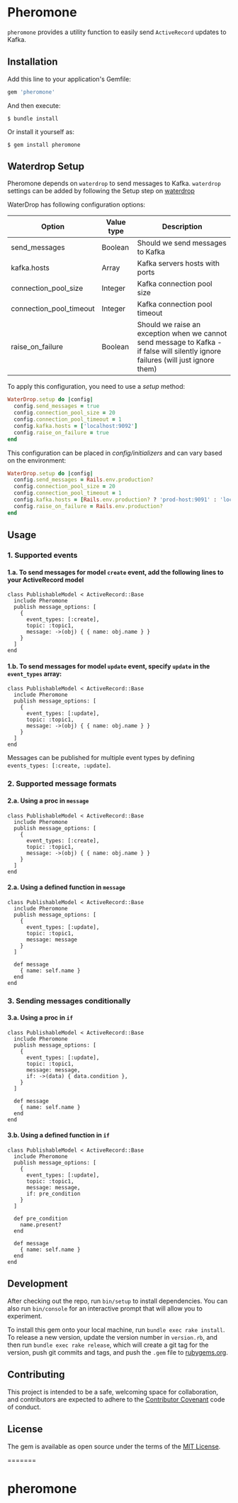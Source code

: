 # Pheromone

`pheromone` provides a utility function to easily send `ActiveRecord` updates to Kafka. 

## Installation

Add this line to your application's Gemfile:

```ruby
gem 'pheromone'
```

And then execute:

    $ bundle install

Or install it yourself as:

    $ gem install pheromone

## Waterdrop Setup

Pheromone depends on `waterdrop` to send messages to Kafka. `waterdrop` settings can be added by following the Setup step on [waterdrop](https://github.com/karafka/waterdrop/blob/master/README.md)

WaterDrop has following configuration options:

| Option                  | Value type    | Description                      |
|-------------------------|---------------|----------------------------------|
| send_messages           | Boolean       | Should we send messages to Kafka |
| kafka.hosts             | Array<String> | Kafka servers hosts with ports   |
| connection_pool_size    | Integer       | Kafka connection pool size       |
| connection_pool_timeout | Integer       | Kafka connection pool timeout    |
| raise_on_failure        | Boolean       | Should we raise an exception when we cannot send message to Kafka - if false will silently ignore failures (will just ignore them) |

To apply this configuration, you need to use a *setup* method:

```ruby
WaterDrop.setup do |config|
  config.send_messages = true
  config.connection_pool_size = 20
  config.connection_pool_timeout = 1
  config.kafka.hosts = ['localhost:9092']
  config.raise_on_failure = true
end
```

This configuration can be placed in *config/initializers* and can vary based on the environment:

```ruby
WaterDrop.setup do |config|
  config.send_messages = Rails.env.production?
  config.connection_pool_size = 20
  config.connection_pool_timeout = 1
  config.kafka.hosts = [Rails.env.production? ? 'prod-host:9091' : 'localhost:9092']
  config.raise_on_failure = Rails.env.production?
end
```
 
## Usage

### 1. Supported events
#### 1.a. To send messages for model `create` event, add the following lines to your ActiveRecord model

```
class PublishableModel < ActiveRecord::Base
  include Pheromone
  publish message_options: [
    {
      event_types: [:create],
      topic: :topic1,
      message: ->(obj) { { name: obj.name } }
    }
  ]
end
```

#### 1.b. To send messages for model `update` event, specify `update` in the `event_types` array:

```
class PublishableModel < ActiveRecord::Base
  include Pheromone
  publish message_options: [
    {
      event_types: [:update],
      topic: :topic1,
      message: ->(obj) { { name: obj.name } }
    }
  ]
end
``` 

Messages can be published for multiple event types by defining `events_types: [:create, :update]`.

### 2. Supported message formats

#### 2.a. Using a proc in `message` 

```
class PublishableModel < ActiveRecord::Base
  include Pheromone
  publish message_options: [
    {
      event_types: [:create],
      topic: :topic1,
      message: ->(obj) { { name: obj.name } }
    }
  ]
end
```

#### 2.a. Using a defined function in `message`

```
class PublishableModel < ActiveRecord::Base
  include Pheromone
  publish message_options: [
    {
      event_types: [:update],
      topic: :topic1,
      message: message 
    }
  ]
  
  def message
    { name: self.name }
  end
end
```

### 3. Sending messages conditionally

#### 3.a. Using a proc in `if`

```
class PublishableModel < ActiveRecord::Base
  include Pheromone
  publish message_options: [
    {
      event_types: [:update],
      topic: :topic1,
      message: message,
      if: ->(data) { data.condition },
    }
  ] 
   
  def message
    { name: self.name }
  end
end
```
#### 3.b. Using a defined function in `if`

```
class PublishableModel < ActiveRecord::Base
  include Pheromone
  publish message_options: [
    {
      event_types: [:update],
      topic: :topic1,
      message: message,
      if: pre_condition
    }
  ] 
  
  def pre_condition
    name.present?
  end
  
  def message
    { name: self.name }
  end
end
```
## Development

After checking out the repo, run `bin/setup` to install dependencies. You can also run `bin/console` for an interactive prompt that will allow you to experiment.

To install this gem onto your local machine, run `bundle exec rake install`. To release a new version, update the version number in `version.rb`, and then run `bundle exec rake release`, which will create a git tag for the version, push git commits and tags, and push the `.gem` file to [rubygems.org](https://rubygems.org).

## Contributing

This project is intended to be a safe, welcoming space for collaboration, and contributors are expected to adhere to the [Contributor Covenant](http://contributor-covenant.org) code of conduct.


## License

The gem is available as open source under the terms of the [MIT License](http://opensource.org/licenses/MIT).

=======
# pheromone

